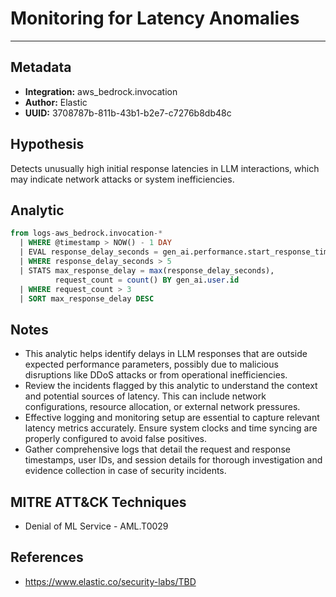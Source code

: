 # Monitoring for Latency Anomalies

---

## Metadata

- **Integration:** aws_bedrock.invocation
- **Author:** Elastic
- **UUID:** 3708787b-811b-43b1-b2e7-c7276b8db48c

## Hypothesis

Detects unusually high initial response latencies in LLM interactions, which may indicate network attacks or system inefficiencies.

## Analytic

```sql
from logs-aws_bedrock.invocation-*
  | WHERE @timestamp > NOW() - 1 DAY
  | EVAL response_delay_seconds = gen_ai.performance.start_response_time / 1000
  | WHERE response_delay_seconds > 5
  | STATS max_response_delay = max(response_delay_seconds),
          request_count = count() BY gen_ai.user.id
  | WHERE request_count > 3
  | SORT max_response_delay DESC
```

## Notes

- This analytic helps identify delays in LLM responses that are outside expected performance parameters, possibly due to malicious disruptions like DDoS attacks or from operational inefficiencies.
- Review the incidents flagged by this analytic to understand the context and potential sources of latency. This can include network configurations, resource allocation, or external network pressures.
- Effective logging and monitoring setup are essential to capture relevant latency metrics accurately. Ensure system clocks and time syncing are properly configured to avoid false positives.
- Gather comprehensive logs that detail the request and response timestamps, user IDs, and session details for thorough investigation and evidence collection in case of security incidents.

## MITRE ATT&CK Techniques

- Denial of ML Service - AML.T0029

## References

- https://www.elastic.co/security-labs/TBD

